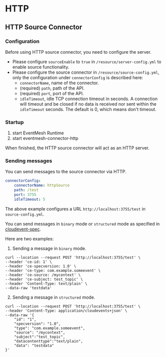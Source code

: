 # HTTP

## HTTP Source Connector

### Configuration

Before using HTTP source connector, you need to configure the server.
- Please configure `sourceEnable` to `true` in `/resource/server-config.yml` to enable source functionality.
- Please configure the source connector in `/resource/source-config.yml`, only the configuration under `connectorConfig` is described here:
  - `connectorName`, name of the connector.
  - (required) `path`, path of the API.
  - (required) `port`, port of the API.
  - `idleTimeout`, idle TCP connection timeout in seconds. A connection will timeout and be closed if no data is received nor sent within the `idleTimeout` seconds. The default is 0, which means don't timeout.

### Startup

1. start EventMesh Runtime
2. start eventmesh-connector-http

When finished, the HTTP source connector will act as an HTTP server.

### Sending messages

You can send messages to the source connector via HTTP.

```yaml
connectorConfig:
    connectorName: httpSource
    path: /test
    port: 3755
    idleTimeout: 5
```

The above example configures a URL `http://localhost:3755/test` in `source-config.yml`.

You can send messages in `binary` mode or `structured` mode as specified in [cloudevent-spec](https://github.com/cloudevents/spec/blob/v1.0.2/cloudevents/bindings/http-protocol-binding.md).

Here are two examples:

1. Sending a message in `binary` mode.

```shell
curl --location --request POST 'http://localhost:3755/test' \
--header 'ce-id: 1' \
--header 'ce-specversion: 1.0' \
--header 'ce-type: com.example.someevent' \
--header 'ce-source: /mycontext' \
--header 'ce-subject: test_topic' \
--header 'Content-Type: text/plain' \
--data-raw 'testdata'
```

2. Sending a message in `structured` mode.

```shell
curl --location --request POST 'http://localhost:3755/test' \
--header 'Content-Type: application/cloudevents+json' \
--data-raw '{
    "id": "1",
    "specversion": "1.0",
    "type": "com.example.someevent",
    "source": "/mycontext",
    "subject":"test_topic",
    "datacontenttype":"text/plain",
    "data": "testdata"
}'
```
